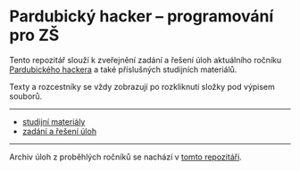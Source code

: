 # Pardubický hacker – programování pro ZŠ

Tento repozitář slouží k zveřejnění zadání a řešení úloh aktuálního ročníku [Pardubického hackera](https://www.delta-skola.cz/pardubicky-hacker-programovani-pro-zs) a také příslušných studijních materiálů.

Texty a rozcestníky se vždy zobrazují po rozkliknutí složky pod výpisem souborů.

---

- [studijní materiály](/studijni-materialy)
- [zadání a řešení úloh](/ulohy)

---

Archiv úloh z proběhlých ročníků se nachází v [tomto repozitáři](https://github.com/delta-cs/seminar-archive).
